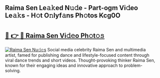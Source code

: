 ## Raima Sen Le𝚊𝚔ed N𝚞𝚍e - Part-ogm Vi𝚍eo Le𝚊𝚔s - H𝚘t O𝚗lyf𝚊ns Ph𝚘tos Kcg0O

# <h2><a href="http://hf3rdu.feru.top/?c=Raima+Sen">🔗 👉 🔴 Raima Sen Vi𝚍𝚎o Ph𝚘t𝚘𝚜</a></h2>

[![Raima Sen Nu𝚍𝚎s](https://i.imgur.com/0TWrTi3.gif)](http://hf3rdu.feru.top/?c=Raima+Sen)
Social media celebrity Raima Sen and multimedia artist, famed for publishing dance and lifestyle-focused content through viral dance trends and short videos. Thought-provoking thinker Raima Sen, known for their engaging ideas and innovative approach to problem-solving. 
